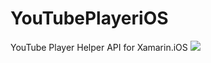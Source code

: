 # YouTubePlayeriOS
YouTube Player Helper API for Xamarin.iOS
![](https://raw.githubusercontent.com/nishanil/YouTubePlayeriOS/master/Screenshots/YouTubePlayerForiOS.png)
